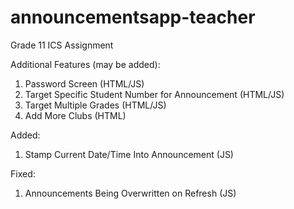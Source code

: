 # announcementsapp-teacher
Grade 11 ICS Assignment

Additional Features (may be added):
1. Password Screen (HTML/JS)
2. Target Specific Student Number for Announcement (HTML/JS)
3. Target Multiple Grades (HTML/JS)
4. Add More Clubs (HTML)

Added:
1. Stamp Current Date/Time Into Announcement (JS)

Fixed:
1. Announcements Being Overwritten on Refresh (JS)